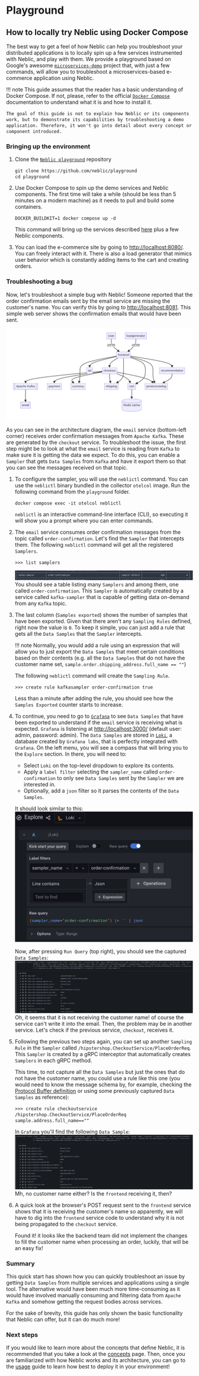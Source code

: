 # Playground

## How to locally try Neblic using Docker Compose

The best way to get a feel of how Neblic can help you troubleshoot your distributed applications is to locally spin up a few services instrumented with Neblic, and play with them. We provide a playground based on Google's awesome [`microservices-demo`](https://github.com/GoogleCloudPlatform/microservices-demo) project that, with just a few commands, will allow you to troubleshoot a microservices-based e-commerce application using Neblic.

!!! note
    This guide assumes that the reader has a basic understanding of Docker Compose. If not, please, refer to the official [`Docker Compose`](https://docs.docker.com/compose/) documentation to understand what it is and how to install it. 

    The goal of this guide is not to explain how Neblic or its components work, but to demonstrate its capabilities by troubleshooting a demo application. Therefore, it won't go into detail about every concept or component introduced.

### Bringing up the environment

1. Clone the [`Neblic playground`](https://github.com/neblic/playground) repository
    ``` shell
    git clone https://github.com/neblic/playground
    cd playground
    ```

2. Use Docker Compose to spin up the demo services and Neblic components. The first time will take a while (should be less than 5 minutes on a modern machine) as it needs to pull and build some containers.

    ``` shell
    DOCKER_BUILDKIT=1 docker compose up -d
    ```
    This command will bring up the services described [here](https://github.com/neblic/playground/tree/main/svc#architecture) plus a few Neblic components.

3. You can load the e-commerce site by going to [http://localhost:8080/](http://localhost:8080/). You can freely interact with it. There is also a load generator that mimics user behavior which is constantly adding items to the cart and creating orders.

### Troubleshooting a bug

Now, let's troubleshoot a simple bug with Neblic! Someone reported that the order confirmation emails sent by the email service are missing the customer's name. You can verify this by going to [http://localhost:8081](http://localhost:8081). This simple web server shows the confirmation emails that would have been sent.

![demo architecture diagram](../assets/imgs/demo-architecture-diagram.png)

As you can see in the architecture diagram, the `email` service (bottom-left corner) receives order confirmation messages from `Apache Kafka`. These are generated by the `checkout` service. To troubleshoot the issue, the first step might be to look at what the `email` service is reading from `Kafka` to make sure it is getting the data we expect. To do this, you can enable a `Sampler` that gets  `Data Samples` from `Kafka` and have it export them so that you can see the messages received on that topic.

1. To configure the sampler, you will use the `neblictl` command. You can use the `neblictl` binary bundled in the collector `otelcol` image. Run the following command from the `playground` folder.

    ```shell
    docker compose exec -it otelcol neblictl
    ```
    `neblictl` is an interactive command-line interface (CLI), so executing it will show you a prompt where you can enter commands.

2. The `email` service consumes order confirmation messages from the topic called `order-confirmation`. Let's find the `Sampler` that intercepts them. The following `neblictl` command will get all the registered `Samplers`.

    ```
    >>> list samplers
    ```
    ![kafka-sampler](../assets/imgs/neblictl-kafka-sampler.png)
    You should see a table listing many `Samplers` and among them, one called `order-confirmation`. This `Sampler` is automatically created by a service called `kafka-sampler` that is capable of getting data on-demand from any `Kafka` topic. 

3. The last column (`Samples exported`) shows the number of samples that have been exported. Given that there aren't any `Sampling Rules` defined, right now the value is `0`. To keep it simple, you can just add a rule that gets all the `Data Samples` that the `Sampler` intercepts. 

    !!! note 
        Normally, you would add a rule using an expression that will allow you to just export the `Data Samples` that meet certain conditions based on their contents (e.g. all the `Data Samples` that do not have the customer name set, `sample.order.shipping_address.full_name == ""`)

    The following `neblictl` command will create the `Sampling Rule`.
    ```
    >>> create rule kafkasampler order-confirmation true
    ```
    Less than a minute after adding the rule, you should see how the `Samples Exported` counter starts to increase.

4. To continue, you need to go to [`Grafana`](https://grafana.com/grafana/) to see `Data Samples` that have been exported to understand if the `email` service is receiving what is expected. `Grafana` is listening at [http://localhost:3000/](http://localhost:3000/) (default user: admin, password: admin). The `Data Samples` are stored in [`Loki`](https://grafana.com/oss/loki/), a database created by `Grafana labs`, that is perfectly integrated with `Grafana`. On the left menu, you will see a compass that will bring you to the `Explore` section. In there, you will need to:
    * Select `Loki` on the top-level dropdown to explore its contents.
    * Apply a `label filter` selecting the `sampler_name` called `order-confirmation` to only see `Data Samples` sent by the `Sampler` we are interested in.
    * Optionally, add a `json` filter so it parses the contents of the `Data Samples`.

    It should look similar to this:
    ![grafana explore order-confirmation config](../assets/imgs/grafana-explore-order-confirmation-config.png)

    Now, after pressing `Run Query` (top right), you should see the captured `Data Samples`:
    ![grafana explore order-confirmation data sample](../assets/imgs/grafana-explore-order-confirmation-data-sample.png)
    Oh, it seems that it is not receiving the customer name! of course the service can't write it into the email. Then, the problem may be in another service. Let's check if the previous service, `checkout`, receives it.

6. Following the previous two steps again, you can set up another `Sampling Rule` in the `Sampler` called `/hipstershop.CheckoutService/PlaceOrderReq`. This `Sampler` is created by a gRPC interceptor that automatically creates `Samplers` in each gRPC method. 
    
    This time, to not capture all the `Data Samples` but just the ones that do not have the customer name, you could use a rule like this one (you would need to know the message schema by, for example, checking the [Protocol Buffer definition](https://github.com/neblic/playground/blob/main/svc/pb/demo.proto) or using some previously captured `Data Samples` as reference):
    ```
    >>> create rule checkoutservice /hipstershop.CheckoutService/PlaceOrderReq sample.address.full_name==""
    ```

    In `Grafana` you'll find the following `Data Sample`:
    ![checkout PlaceOrderReq sample](../assets/imgs/neblictl-checkout-PlaceOrderReq-sample.png)
    Mh, no customer name either? Is the `frontend` receiving it, then?

7. A quick look at the browser's POST request sent to the `frontend` service shows that it is receiving the customer's name so apparently, we will have to dig into the `frontend` service code to understand why it is not being propagated to the `checkout` service.

    Found it! it looks like the backend team did not implement the changes to fill the customer name when processing an order, luckily, that will be an easy fix!

### Summary

This quick start has shown how you can quickly troubleshoot an issue by getting `Data Samples` from multiple services and applications using a single tool. The alternative would have been much more time-consuming as it would have involved manually consuming and filtering data from `Apache Kafka` and somehow getting the request bodies across services.

For the sake of brevity, this guide has only shown the basic functionality that Neblic can offer, but it can do much more!

### Next steps

If you would like to learn more about the concepts that define Neblic, it is recommended that you take a look at the [concepts](../getting-started/concepts.md) page. Then, once you are familiarized with how Neblic works and its architecture, you can go to the [usage](../getting-started/usage.md) guide to learn how best to deploy it in your environment!
